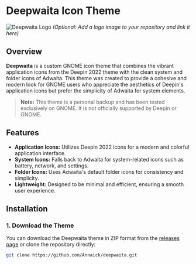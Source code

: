 # Deepwaita Icon Theme

![Deepwaita Logo](./assets/logo.png) *(Optional: Add a logo image to your repository and link it here)*

## Overview

**Deepwaita** is a custom GNOME icon theme that combines the vibrant application icons from the Deepin 2022 theme with the clean system and folder icons of Adwaita. This theme was created to provide a cohesive and modern look for GNOME users who appreciate the aesthetics of Deepin's application icons but prefer the simplicity of Adwaita for system elements.

> **Note:** This theme is a personal backup and has been tested exclusively on GNOME. It is not officially supported by Deepin or GNOME.

## Features

- **Application Icons:** Utilizes Deepin 2022 icons for a modern and colorful application interface.
- **System Icons:** Falls back to Adwaita for system-related icons such as battery, network, and settings.
- **Folder Icons:** Uses Adwaita's default folder icons for consistency and simplicity.
- **Lightweight:** Designed to be minimal and efficient, ensuring a smooth user experience.

## Installation

### 1. Download the Theme

You can download the Deepwaita theme in ZIP format from the [releases page](https://github.com/Annaick/deepwaita/releases) or clone the repository directly:

```bash
git clone https://github.com/Annaick/deepwaita.git
